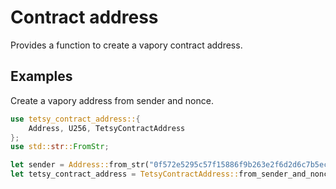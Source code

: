 # Contract address

Provides a function to create a vapory contract address.

## Examples

Create a vapory address from sender and nonce.

```rust
use tetsy_contract_address::{
	Address, U256, TetsyContractAddress
};
use std::str::FromStr;

let sender = Address::from_str("0f572e5295c57f15886f9b263e2f6d2d6c7b5ec6").unwrap();
let tetsy_contract_address = TetsyContractAddress::from_sender_and_nonce(&sender, &U256::zero());
```
